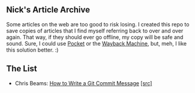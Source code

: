 ## Nick's Article Archive

Some articles on the web are too good to risk losing. I created this repo to save copies of articles that I find myself referring back to over and over again. That way, if they should ever go offline, my copy will be safe and sound. Sure, I could use [Pocket](https://getpocket.com) or the [Wayback Machine](https://archive.org/web/), but, meh, I like this solution better. :)

## The List

- Chris Beams: [How to Write a Git Commit Message](https://refactorsaurusrex.github.io/article-archive/How%20to%20Write%20a%20Git%20Commit%20Message) [[src]](https://chris.beams.io/posts/git-commit/)